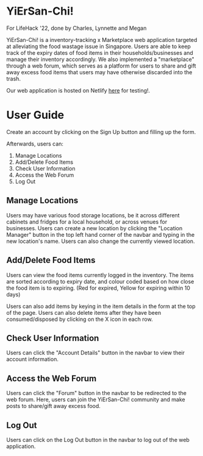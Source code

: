 # YiErSan-Chi!
For LifeHack '22, done by Charles, Lynnette and Megan

YiErSan-Chi! is a inventory-tracking x Marketplace web application targeted at alleviating the food wastage issue in Singapore. Users are able to keep track of the expiry dates of food items in their households/businesses and manage their inventory accordingly. We also implemented a "marketplace" through a web forum, which serves as a platform for users to share and gift away excess food items that users may have otherwise discarded into the trash.

Our web application is hosted on Netlify [here](https://yiersan-chi.netlify.app/) for testing!.

# User Guide
Create an account by clicking on the Sign Up button and filling up the form.

Afterwards, users can:
1. Manage Locations
2. Add/Delete Food Items
3. Check User Information
4. Access the Web Forum
5. Log Out

## Manage Locations
Users may have various food storage locations, be it across different cabinets and fridges for a local household, or across venues for businesses. Users can create a new location by clicking the "Location Manager" button in the top left hand corner of the navbar and typing in the new location's name. Users can also change the currently viewed location.

## Add/Delete Food Items
Users can view the food items currently logged in the inventory. The items are sorted according to expiry date, and colour coded based on how close the food item is to expiring. (Red for expired, Yellow for expiring within 10 days)

Users can also add items by keying in the item details in the form at the top of the page. Users can also delete items after they have been consumed/disposed by clicking on the X icon in each row.

## Check User Information
Users can click the "Account Details" button in the navbar to view their account information.

## Access the Web Forum
Users can click the "Forum" button in the navbar to be redirected to the web forum. Here, users can join the YiErSan-Chi! community and make posts to share/gift away excess food.

## Log Out
Users can click on the Log Out button in the navbar to log out of the web application.
